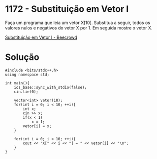 # 1172 - Substituição em Vetor I

Faça um programa que leia um vetor X[10]. Substitua a seguir, todos os valores nulos e negativos do vetor X por 1. Em seguida mostre o vetor X.

[Substituição em Vetor I - Beecrowd](https://www.beecrowd.com.br/judge/pt/problems/view/1172)

# Solução

```
#include <bits/stdc++.h>
using namespace std;

int main(){ 
	ios_base::sync_with_stdio(false);
    cin.tie(0);
	
	vector<int> vetor(10);
	for(int i = 0; i < 10; ++i){
		int x;
		cin >> x;
		if(x < 1)
			x = 1;
		vetor[i] = x;
	}
	
	for(int i = 0; i < 10; ++i){
		cout << "X[" << i << "] = " << vetor[i] << "\n";
	}
}
```
